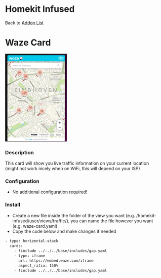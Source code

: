 # Homekit Infused

Back to [Addon List](../addon_list.md)

# Waze Card
![Homekit Infused](../images/waze-card.png)

### Description
This card will show you live traffic information on your current location (might not work nicely when on WiFi, this will depend on your ISP)

### Configuration
- No additional configuration required!

### Install
- Create a new file inside the folder of the view you want (e.g. /homekit-infused/user/views/traffic/), you can name the file however you want (e.g. waze-card.yaml)
- Copy the code below and make changes if needed

```
- type: horizontal-stack
  cards:
    - !include ../../../base/includes/gap.yaml
    - type: iframe
      url: https://embed.waze.com/iframe
      aspect_ratio: 150%
    - !include ../../../base/includes/gap.yaml
```

